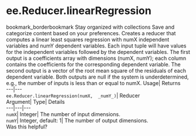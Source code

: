 
#  ee.Reducer.linearRegression 
bookmark_borderbookmark Stay organized with collections  Save and categorize content based on your preferences.
Creates a reducer that computes a linear least squares regression with numX independent variables and numY dependent variables. 
Each input tuple will have values for the independent variables followed by the dependent variables.
The first output is a coefficients array with dimensions (numX, numY); each column contains the coefficients for the corresponding dependent variable. The second output is a vector of the root mean square of the residuals of each dependent variable. Both outputs are null if the system is underdetermined, e.g., the number of inputs is less than or equal to numX.
Usage| Returns  
---|---  
`ee.Reducer.linearRegression(numX,  _numY_)`| Reducer  
Argument| Type| Details  
---|---|---  
`numX`| Integer| The number of input dimensions.  
`numY`| Integer, default: 1| The number of output dimensions.  
Was this helpful?

